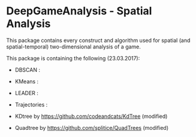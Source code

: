 # DeepGameAnalysis - Spatial Analysis

This package contains every construct and algorithm used for spatial (and spatial-temporal) two-dimensional analysis of a game.

This package is containing the following (23.03.2017):
- DBSCAN :
- KMeans :
- LEADER :

- Trajectories : 
- KDtree by https://github.com/codeandcats/KdTree (modified)
- Quadtree by https://github.com/splitice/QuadTrees (modified)
